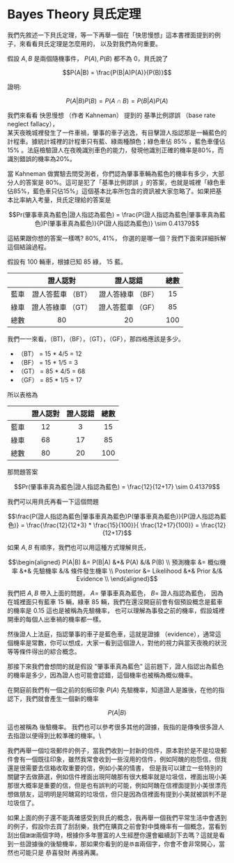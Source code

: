 <script src="https://cdn.mathjax.org/mathjax/latest/MathJax.js?config=TeX-AMS-MML_HTMLorMML" type="text/javascript"></script>
<script type="text/x-mathjax-config">
MathJax.Hub.Config({
    tex2jax: {
    inlineMath: [ ["$","$"], ["\(","\)"] ],
    processEscapes: true
    }
});
</script>



# Bayes Theory 貝氏定理

我們先敘述一下貝氏定理，等一下再舉一個在「快思慢想」這本書裡面提到的例子，來看看貝氏定理是怎麼用的，
以及對我們為何重要。 <br>

假設 $A, B$ 是兩個隨機事件， $P(A), P(B)$ 都不為 $0$，貝氏說了

$$P(A|B) = \frac{P(B|A)P(A)}{P(B)}$$

證明:

$$P(A|B) P(B) = P(A \cap B) = P(B|A) P(A)$$



我們來看看 快思慢想 （作者 Kahneman） 提到的 基準比例謬誤 （base rate neglect fallacy）， <br>
某天夜晚城裡發生了一件車禍，肇事的車子逃逸，有目擊證人指認那是一輛藍色的計程車。據統計城裡的計程車只有藍、綠兩種顏色；綠色車佔 85% ，藍色車僅佔 15% 。法庭檢驗證人在夜晚識別車色的能力，發現他識別正確的機率是80%，而識別錯誤的機率為20%。

當 Kahneman 做實驗去問受測者，你們認為肇事車輛為藍色的機率有多少，大部分人的答案是 80%。這可是犯了「基準比例謬誤 」的答案，也就是城裡「綠色車佔85%，藍色車只佔15%」這個基本比率所包含的資訊被大家忽略了。如果把基本比率納入考量，貝氏定理給的答案是

$$Pr(肇事車真為藍色|證人指認為藍色) = \frac{P(證人指認為藍色|肇事車真為藍色)P(肇事車真為藍色)}{P(證人指認為藍色)} \sim 0.41379$$

這結果跟你想的答案一樣嗎? 80%, 41%， 你選的是哪一個？我們下面來詳細拆解這個結論過程。




假設有 100 輛車，根據已知 85 綠， 15 藍。

|  | 證人認對 | 證人認錯 | 總數 |
| :-----| :----: | :----: | :----: |
| 藍車 | 證人答藍車 （BT） | 證人答綠車 （BF） | 15|
| 綠車 | 證人答綠車 （GT） | 證人答藍車 （GF） | 85|
| 總數 | 80 | 20 | 100 |


我們一一來看，（BT)，（BF），（GT），（GF），那四格應該是多少。
- （BT） = 15 * 4/5 = 12
- （BF） = 15 * 1/5 = 3
- （GT） = 85 * 4/5 = 68
- （GF） = 85 * 1/5 = 17

所以表格為

|  | 證人認對 | 證人認錯 | 總數 |
| :-----| :----: | :----: | :----: |
| 藍車 | 12 | 3 | 15|
| 綠車 | 68 | 17 | 85|
| 總數 | 80 | 20 | 100 |

那問題答案

$$Pr(肇事車真為藍色|證人指認為藍色) = \frac{12}{12+17} \sim 0.41379$$

我們可以用貝氏再看一下這個問題

$$\frac{P(證人指認為藍色|肇事車真為藍色)P(肇事車真為藍色)}{P(證人指認為藍色)} = \frac{\frac{12}{12+3} * \frac{15}{100}}{ \frac{12+17}{100}} = \frac{12}{12+17}$$



如果 $A,B$ 有順序，我們也可以用這種方式理解貝氏，

$$\begin{aligned}
    P(A|B) &= P(B|A) &*& P(A) &/& P(B) \\
    預測機率 &= 概似機率 &*& 先驗機率 &/& 條件發生機率 \\
    Posterior &= Likelihood &*& Prior &/& Evidence \\
    \end{aligned}$$

我們把 $A, B$ 帶入上面的問題， $A =$  肇事車真為藍色， $B =$ 證人指認為藍色，
因為在城裡面只有藍車 $15$ 輛，綠車 $85$ 輛，我們在還沒開庭前會有個預設概念是藍車的機率是 $0.15$ 這也是被稱為先驗機率，
也可以理解為事發之前的機率，假設城裡開車的每個人出車禍的機率都一樣。 <br>

然後證人上法庭，指認肇事的車子是藍色車，這就是證據 （evidence），通常這個機率是常數，你可以想成，大家一看到這個證人，對他的視力與當天夜晚的狀況等等條件得出的綜合概念。
 <br>

那接下來我們會想問的就是假設 "肇事車真為藍色" 這前題下，證人指認出為藍色的機率是多少，因為證人也可能會認錯，這個機率也被稱為概似機率。 <br>

在開庭前我們有一個之前的刻板印象 $P(A)$ 先驗機率，知道證人是誰後，在他的指認下，我們就會產生一個新的機率 

$$P(A|B)$$ 

這也被稱為 後驗機率。 
我們也可以參考很多其他的證據，我指的是傳喚很多證人去指證以便得到比較準確的機率。\




我們再舉一個垃圾郵件的例子，當我們收到一封新的信件，原本對於是不是垃圾郵件會有一個既往印象，雖然我常會收到一些沒用的信件，例如阿醜的抱怨信，但我還是很需要去信箱收取重要的信，例如小美的情書，
但是我可以建立一些特別的關鍵字去做篩選，例如信件裡面出現阿醜那有很大概率就是垃圾信，裡面出現小美那很大概率是重要的信，但是也有誤判的可能，例如阿醜在信裡面提到小美很漂亮想做朋友，這明明是阿醜寫的垃圾信，但只是因為信裡面有提到小美就被誤判不是垃圾信了。 <br>


如果上面的例子還不能真確感受到貝氏的概念，我再舉一個我們平常生活中會遇到的例子，假設你去買了刮刮樂，我們在購買之前會對中獎機率有一個概念，當看到刮出個``謝謝``兩個字時，根據你多年豐富的人生經歷你還會繼續刮下去嗎？這就是看到一些證據後的後驗機率，那如果你看到的是``恭喜``兩個字，你會不會非常開心，當然也可能只是 恭喜發財 再接再厲。




